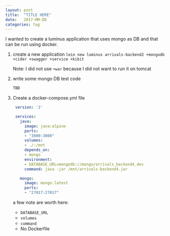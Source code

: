 ```yaml
---
layout: post
title:  "TITLE HERE"
date:   2017-MM-DD
categories: tag
---
```


I wanted to create a luminus application that uses mongo as DB and that can be run using docker.

1. create a new application
   `lein new luminus arrivals-backend2 +mongodb +cider +swagger +service +kibit`

   Note: I did not use `+war` because I did not want to run it on tomcat

1. write some mongo DB test code
   ```clojure
   TBD
   ```

1. Create a docker-compose.yml file
   ```yaml
    version: '2'

    services:
      java:
        image: java:alpine
        ports:
        - "3000:3000"
        volumes:
        - ./:/mnt
        depends_on:
        - mongo
        environment:
        - DATABASE_URL=mongodb://mongo/arrivals_backend4_dev
        command: java -jar /mnt/arrivals-backend4.jar

      mongo:
        image: mongo:latest
        ports:
        - "27017:27017"

   ```
   a few note are worth here:
   * `DATABASE_URL`
   * `volumes`
   * `command`
   * No Dockerfile


